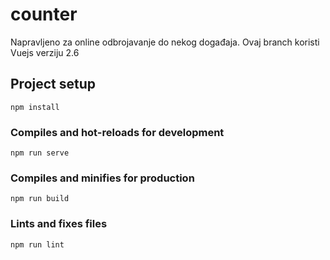 # counter
Napravljeno za online odbrojavanje do nekog događaja.
Ovaj branch koristi Vuejs verziju 2.6

## Project setup
```
npm install
```

### Compiles and hot-reloads for development
```
npm run serve
```

### Compiles and minifies for production
```
npm run build
```

### Lints and fixes files
```
npm run lint
```
